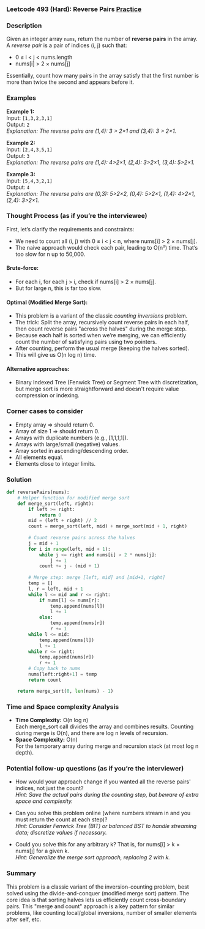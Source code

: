 ### Leetcode 493 (Hard): Reverse Pairs [Practice](https://leetcode.com/problems/reverse-pairs)

### Description  
Given an integer array `nums`, return the number of **reverse pairs** in the array.  
A *reverse pair* is a pair of indices (i, j) such that:
- 0 ≤ i < j < nums.length
- nums[i] > 2 × nums[j]

Essentially, count how many pairs in the array satisfy that the first number is more than twice the second and appears before it.

### Examples  

**Example 1:**  
Input: `[1,3,2,3,1]`  
Output: `2`  
*Explanation: The reverse pairs are (1,4): 3 > 2×1 and (3,4): 3 > 2×1.*

**Example 2:**  
Input: `[2,4,3,5,1]`  
Output: `3`  
*Explanation: The reverse pairs are (1,4): 4>2×1, (2,4): 3>2×1, (3,4): 5>2×1.*

**Example 3:**  
Input: `[5,4,3,2,1]`  
Output: `4`  
*Explanation: The reverse pairs are (0,3): 5>2×2, (0,4): 5>2×1, (1,4): 4>2×1, (2,4): 3>2×1.*

### Thought Process (as if you’re the interviewee)  
First, let’s clarify the requirements and constraints:
- We need to count all (i, j) with 0 ≤ i < j < n, where nums[i] > 2 × nums[j].
- The naive approach would check each pair, leading to O(n²) time. That’s too slow for n up to 50,000.

#### Brute-force:
- For each i, for each j > i, check if nums[i] > 2 × nums[j].
- But for large n, this is far too slow.

#### Optimal (Modified Merge Sort):
- This problem is a variant of the classic *counting inversions* problem.
- The trick: Split the array, recursively count reverse pairs in each half, then count reverse pairs "across the halves" during the merge step.
- Because each half is sorted when we’re merging, we can efficiently count the number of satisfying pairs using two pointers.
- After counting, perform the usual merge (keeping the halves sorted).
- This will give us O(n log n) time.

#### Alternative approaches:
- Binary Indexed Tree (Fenwick Tree) or Segment Tree with discretization, but merge sort is more straightforward and doesn't require value compression or indexing.

### Corner cases to consider  
- Empty array ⇒ should return 0.
- Array of size 1 ⇒ should return 0.
- Arrays with duplicate numbers (e.g., [1,1,1,1]).
- Arrays with large/small (negative) values.
- Array sorted in ascending/descending order.
- All elements equal.
- Elements close to integer limits.

### Solution

```python
def reversePairs(nums):
    # Helper function for modified merge sort
    def merge_sort(left, right):
        if left >= right:
            return 0
        mid = (left + right) // 2
        count = merge_sort(left, mid) + merge_sort(mid + 1, right)
        
        # Count reverse pairs across the halves
        j = mid + 1
        for i in range(left, mid + 1):
            while j <= right and nums[i] > 2 * nums[j]:
                j += 1
            count += j - (mid + 1)
        
        # Merge step: merge [left, mid] and [mid+1, right]
        temp = []
        l, r = left, mid + 1
        while l <= mid and r <= right:
            if nums[l] <= nums[r]:
                temp.append(nums[l])
                l += 1
            else:
                temp.append(nums[r])
                r += 1
        while l <= mid:
            temp.append(nums[l])
            l += 1
        while r <= right:
            temp.append(nums[r])
            r += 1
        # Copy back to nums
        nums[left:right+1] = temp
        return count

    return merge_sort(0, len(nums) - 1)
```

### Time and Space complexity Analysis  

- **Time Complexity:** O(n log n)  
  Each merge_sort call divides the array and combines results. Counting during merge is O(n), and there are log n levels of recursion.
- **Space Complexity:** O(n)  
  For the temporary array during merge and recursion stack (at most log n depth).

### Potential follow-up questions (as if you’re the interviewer)  

- How would your approach change if you wanted all the reverse pairs' indices, not just the count?  
  *Hint: Save the actual pairs during the counting step, but beware of extra space and complexity.*

- Can you solve this problem online (where numbers stream in and you must return the count at each step)?  
  *Hint: Consider Fenwick Tree (BIT) or balanced BST to handle streaming data; discretize values if necessary.*

- Could you solve this for any arbitrary k? That is, for nums[i] > k × nums[j] for a given k.  
  *Hint: Generalize the merge sort approach, replacing 2 with k.*

### Summary
This problem is a classic variant of the inversion-counting problem, best solved using the divide-and-conquer (modified merge sort) pattern. The core idea is that sorting halves lets us efficiently count cross-boundary pairs. This "merge and count" approach is a key pattern for similar problems, like counting local/global inversions, number of smaller elements after self, etc.